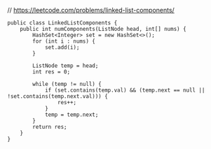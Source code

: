 // https://leetcode.com/problems/linked-list-components/

    public class LinkedListComponents {
        public int numComponents(ListNode head, int[] nums) {
            HashSet<Integer> set = new HashSet<>();
            for (int i : nums) {
                set.add(i);
            }

            ListNode temp = head;
            int res = 0;

            while (temp != null) {
                if (set.contains(temp.val) && (temp.next == null || !set.contains(temp.next.val))) {
                    res++;
                }
                temp = temp.next;
            }
            return res;
        }
    }
